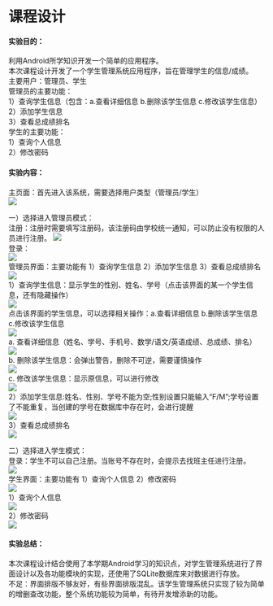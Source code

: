 # 课程设计 #
#### 实验目的： ####
利用Android所学知识开发一个简单的应用程序。  
本次课程设计开发了一个学生管理系统应用程序，旨在管理学生的信息/成绩。    
主要用户：管理员、学生  
管理员的主要功能：  
1）查询学生信息（包含：a.查看详细信息 b.删除该学生信息 c.修改该学生信息）  
2）添加学生信息  
3）查看总成绩排名  
学生的主要功能：  
1）查询个人信息  
2）修改密码  

#### 实验内容： ####
主页面：首先进入该系统，需要选择用户类型（管理员/学生）  
![](https://github.com/chenpeimin-039/2018118139_Android/blob/master/map_depot/studentManage/main.PNG?raw=true)  

一）选择进入管理员模式：  
注册：注册时需要填写注册码，该注册码由学校统一通知，可以防止没有权限的人员进行注册。 
![](https://github.com/chenpeimin-039/2018118139_Android/blob/master/map_depot/studentManage/admin-register.PNG?raw=true)   
登录：  
![](https://github.com/chenpeimin-039/2018118139_Android/blob/master/map_depot/studentManage/admin-login.PNG?raw=true)  
管理员界面：主要功能有 1）查询学生信息 2）添加学生信息 3）查看总成绩排名  
![](https://github.com/chenpeimin-039/2018118139_Android/blob/master/map_depot/studentManage/admin-main.PNG?raw=true)  
1）查询学生信息：显示学生的性别、姓名、学号（点击该界面的某一个学生信息，还有隐藏操作）  
![](https://github.com/chenpeimin-039/2018118139_Android/blob/master/map_depot/studentManage/admin-show.PNG?raw=true)  
点击该界面的学生信息，可以选择相关操作：a.查看详细信息 b.删除该学生信息 c.修改该学生信息  
![](https://github.com/chenpeimin-039/2018118139_Android/blob/master/map_depot/studentManage/admin-show-click.PNG?raw=true)  
a. 查看详细信息（姓名、学号、手机号、数学/语文/英语成绩、总成绩、排名）  
![](https://github.com/chenpeimin-039/2018118139_Android/blob/master/map_depot/studentManage/admin-show-click-main.PNG?raw=true)  
b. 删除该学生信息：会弹出警告，删除不可逆，需要谨慎操作  
![](https://github.com/chenpeimin-039/2018118139_Android/blob/master/map_depot/studentManage/admin-show-click-delete.PNG?raw=true)  
c. 修改该学生信息：显示原信息，可以进行修改  
![](https://github.com/chenpeimin-039/2018118139_Android/blob/master/map_depot/studentManage/admin-show-click-modify.PNG?raw=true)  
2）添加学生信息:姓名、性别、学号不能为空;性别设置只能输入“F/M”;学号设置了不能重复，当创建的学号在数据库中存在时，会进行提醒  
![](https://github.com/chenpeimin-039/2018118139_Android/blob/master/map_depot/studentManage/admin-new.PNG?raw=true)  
3）查看总成绩排名  
![](https://github.com/chenpeimin-039/2018118139_Android/blob/master/map_depot/studentManage/admin-order.PNG?raw=true)  

二）选择进入学生模式：  
登录：学生不可以自己注册。当账号不存在时，会提示去找班主任进行注册。  
![](https://github.com/chenpeimin-039/2018118139_Android/blob/master/map_depot/studentManage/stu-login.PNG?raw=true)  
学生界面：主要功能有 1）查询个人信息 2）修改密码  
![](https://github.com/chenpeimin-039/2018118139_Android/blob/master/map_depot/studentManage/stu-main.PNG?raw=true)  
1）查询个人信息  
![](https://github.com/chenpeimin-039/2018118139_Android/blob/master/map_depot/studentManage/stu-data.PNG?raw=true)  
2）修改密码  
![](https://github.com/chenpeimin-039/2018118139_Android/blob/master/map_depot/studentManage/stu-password.PNG?raw=true)  
#### 实验总结： ####
本次课程设计结合使用了本学期Android学习的知识点，对学生管理系统进行了界面设计以及各功能模块的实现，还使用了SQLite数据库来对数据进行存放。  
不足：界面排版不够友好，有些界面排版混乱。该学生管理系统只实现了较为简单的增删查改功能，整个系统功能较为简单，有待开发增添新的功能。  